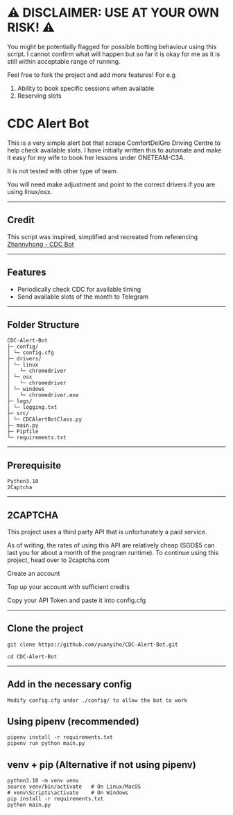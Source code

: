 # ⚠️ DISCLAIMER: USE AT YOUR OWN RISK! ⚠️
You might be potentially flagged for possible botting behaviour using this script. I cannot confirm what will happen but so far it is okay for me as it is still within acceptable range of running.

Feel free to fork the project and add more features! For e.g
1) Ability to book specific sessions when available
2) Reserving slots

# CDC Alert Bot

This is a very simple alert bot that scrape ComfortDelGro Driving Centre to help check available slots.
I have initially written this to automate and make it easy for my wife to book her lessons under ONETEAM-C3A.

It is not tested with other type of team.

You will need make adjustment and point to the correct drivers if you are using linux/osx.

---

## Credit
This script was inspired, simplified and recreated from referencing [Zhannyhong - CDC Bot](https://github.com/Zhannyhong/cdc-bot)

---

## Features

- Periodically check CDC for available timing
- Send available slots of the month to Telegram

---

## Folder Structure

```
CDC-Alert-Bot
├─ config/
│ └─ config.cfg
├─ drivers/
│ └─ linux
│   └─ chromedriver
│ └─ osx
│   └─ chromedriver
│ └─ windows
│   └─ chromedriver.exe
├─ logs/
│ └─ logging.txt
├─ src/
│ └─ CDCAlertBotClass.py
├─ main.py
├─ Pipfile
└─ requirements.txt
```

---

## Prerequisite
```
Python3.10
2Captcha
```
---

## 2CAPTCHA
This project uses a third party API that is unfortunately a paid service.

As of writing, the rates of using this API are relatively cheap (SGD$5 can last you for about a month of the program runtime). To continue using this project, head over to 2captcha.com

Create an account

Top up your account with sufficient credits

Copy your API Token and paste it into config.cfg

---

## Clone the project
```
git clone https://github.com/yuanyiho/CDC-Alert-Bot.git

cd CDC-Alert-Bot
```

---

## Add in the necessary config
```
Modify config.cfg under ./config/ to allow the bot to work
```

## Using pipenv (recommended)
```
pipenv install -r requirements.txt
pipenv run python main.py
```

## venv + pip (Alternative if not using pipenv)
```
python3.10 -m venv venv
source venv/bin/activate   # On Linux/MacOS
# venv\Scripts\activate    # On Windows
pip install -r requirements.txt
python main.py
```
